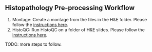## Histopathology Pre-processing Workflow

1. Montage: Create a montage from the files in the H&E folder. Please follow the [instructions here](montage_creation.md).
2. HistoQC: Run HistoQC on a folder of H&E slides. Please follow the [instructions here](histoqc.md).

TODO: more steps to follow.
